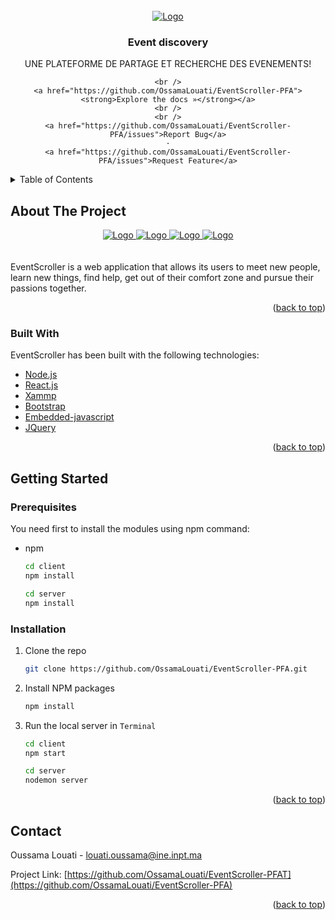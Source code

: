 <div id="top"></div>





<!-- PROJECT LOGO -->
<br />
<div align="center">
  <a href="https://github.com/taouchikhtkhouloud/pfa-Project/">
    <img src="./clien/src/screen/img.jpg" alt="Logo" >
  </a>

  <h3 align="center">Event discovery</h3>

  <p align="center">
    UNE PLATEFORME DE PARTAGE ET RECHERCHE DES  EVENEMENTS!

    <br />
    <a href="https://github.com/OssamaLouati/EventScroller-PFA"><strong>Explore the docs »</strong></a>
    <br />
    <br />
    <a href="https://github.com/OssamaLouati/EventScroller-PFA/issues">Report Bug</a>
    ·
    <a href="https://github.com/OssamaLouati/EventScroller-PFA/issues">Request Feature</a>
  </p>
</div>



<!-- TABLE OF CONTENTS -->
<details>
  <summary>Table of Contents</summary>
  <ol>
    <li>
      <a href="#about-the-project">About The Project</a>
      <ul>
        <li><a href="#built-with">Built With</a></li>
      </ul>
    </li>
    <li>
      <a href="#getting-started">Getting Started</a>
      <ul>
        <li><a href="#prerequisites">Prerequisites</a></li>
        <li><a href="#installation">Installation</a></li>
      </ul>
    </li>
  </ol>
</details>



<!-- ABOUT THE PROJECT -->
## About The Project

<div align="center">
  <a href="https://github.com/OssamaLouati/EventScroller-PFA">
    <img src="./client/src/assets/project/landing.PNG" alt="Logo">
    <img src="./client/src/assets/project/slider.PNG" alt="Logo">
    <img src="./client/src/assets/project/filtrage.PNG" alt="Logo">
    <img src="./client/src/assets/project/footer.PNG" alt="Logo">
  </a>
</div>  
<br>
<br>
EventScroller is a web application that allows its users to meet new people, learn new things, find help, get out of their comfort zone and pursue their passions together.

<p align="right">(<a href="#top">back to top</a>)</p>



### Built With

EventScroller has been built with the following technologies:

* [Node.js](https://nodejs.org/)
* [React.js](https://reactjs.org/)
* [Xammp](https://www.apachefriends.org/fr/index.html)
* [Bootstrap](https://getbootstrap.com)
* [Embedded-javascript](https://ejs.co/)
* [JQuery](https://jquery.com)

<p align="right">(<a href="#top">back to top</a>)</p>



<!-- GETTING STARTED -->
## Getting Started

### Prerequisites

You need first to install the modules using npm command:
* npm
  ```sh
  cd client
  npm install
  ```
  ```sh
  cd server
  npm install
  ```
  

### Installation



1. Clone the repo
   ```sh
   git clone https://github.com/OssamaLouati/EventScroller-PFA.git
   ```
2. Install NPM packages
   ```sh
   npm install
   ```
4. Run the local server in `Terminal`
   ```cmd
   cd client
   npm start
   ```
   ```cmd
   cd server
   nodemon server
   ```

<p align="right">(<a href="#top">back to top</a>)</p>







<!-- CONTACT -->
## Contact

Oussama Louati - louati.oussama@ine.inpt.ma

Project Link: [https://github.com/OssamaLouati/EventScroller-PFAT](https://github.com/OssamaLouati/EventScroller-PFA)

<p align="right">(<a href="#top">back to top</a>)</p>
